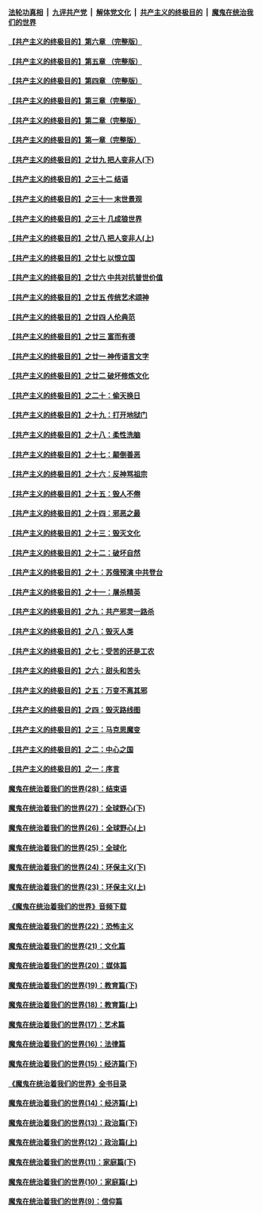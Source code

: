 

####  [法轮功真相](../../../../basic/blob/master/README.md?t=04280401) &nbsp;|&nbsp; [九评共产党](../../../../9ping.md/blob/master/README.md?t=04280401) &nbsp;|&nbsp; [解体党文化](../../../../jtdwh.md/blob/master/README.md?t=04280401)  &nbsp;|&nbsp; [共产主义的终极目的](../../../../gczydzjmd.md/blob/master/README.md?t=04280401) &nbsp;|&nbsp; [魔鬼在统治我们的世界](../../../../mgztzwmdsj.md/blob/master/README.md?t=04280401) 

#### [【共产主义的终极目的】第六章 （完整版）](../pages/nsc422/n11428913.md?t=04280401) 

#### [【共产主义的终极目的】第五章 （完整版）](../pages/nsc422/n11428912.md?t=04280401) 

#### [【共产主义的终极目的】第四章 （完整版）](../pages/nsc422/n11428907.md?t=04280401) 

#### [【共产主义的终极目的】第三章（完整版）](../pages/nsc422/n11428848.md?t=04280401) 

#### [【共产主义的终极目的】第二章（完整版）](../pages/nsc422/n11428831.md?t=04280401) 

#### [【共产主义的终极目的】第一章（完整版）](../pages/nsc422/n11417651.md?t=04280401) 

#### [【共产主义的终极目的】之廿九 把人变非人(下)](../pages/nsc422/n11344140.md?t=04280401) 

#### [【共产主义的终极目的】之三十二 结语](../pages/nsc422/n11360535.md?t=04280401) 

#### [【共产主义的终极目的】之三十一 末世景观](../pages/nsc422/n11351129.md?t=04280401) 

#### [【共产主义的终极目的】之三十 几成狼世界](../pages/nsc422/n11348280.md?t=04280401) 

#### [【共产主义的终极目的】之廿八 把人变非人(上)](../pages/nsc422/n11340492.md?t=04280401) 

#### [【共产主义的终极目的】之廿七 以恨立国](../pages/nsc422/n11336944.md?t=04280401) 

#### [【共产主义的终极目的】之廿六 中共对抗普世价值](../pages/nsc422/n11324785.md?t=04280401) 

#### [【共产主义的终极目的】之廿五 传统艺术颂神](../pages/nsc422/n11296396.md?t=04280401) 

#### [【共产主义的终极目的】之廿四 人伦典范](../pages/nsc422/n11296397.md?t=04280401) 

#### [【共产主义的终极目的】之廿三 富而有德](../pages/nsc422/n11283598.md?t=04280401) 

#### [【共产主义的终极目的】之廿一 神传语言文字](../pages/nsc422/n11263265.md?t=04280401) 

#### [【共产主义的终极目的】之廿二 破坏修炼文化](../pages/nsc422/n11245728.md?t=04280401) 

#### [【共产主义的终极目的】之二十：偷天换日](../pages/nsc422/n11238846.md?t=04280401) 

#### [【共产主义的终极目的】之十九：打开地狱门](../pages/nsc422/n11206376.md?t=04280401) 

#### [【共产主义的终极目的】之十八：柔性洗脑](../pages/nsc422/n11199994.md?t=04280401) 

#### [【共产主义的终极目的】之十七：颠倒善恶](../pages/nsc422/n11179782.md?t=04280401) 

#### [【共产主义的终极目的】之十六：反神骂祖宗](../pages/nsc422/n11166798.md?t=04280401) 

#### [【共产主义的终极目的】之十五：毁人不倦](../pages/nsc422/n11166792.md?t=04280401) 

#### [【共产主义的终极目的】之十四：邪恶之最](../pages/nsc422/n11150249.md?t=04280401) 

#### [【共产主义的终极目的】之十三：毁灭文化](../pages/nsc422/n11135227.md?t=04280401) 

#### [【共产主义的终极目的】之十二：破坏自然](../pages/nsc422/n11135214.md?t=04280401) 

#### [【共产主义的终极目的】之十：苏俄预演 中共登台](../pages/nsc422/n11118424.md?t=04280401) 

#### [【共产主义的终极目的】之十一：屠杀精英](../pages/nsc422/n11118442.md?t=04280401) 

#### [【共产主义的终极目的】之九：共产邪灵一路杀](../pages/nsc422/n11114139.md?t=04280401) 

#### [【共产主义的终极目的】之八：毁灭人类](../pages/nsc422/n11108503.md?t=04280401) 

#### [【共产主义的终极目的】之七：受苦的还是工农](../pages/nsc422/n11101809.md?t=04280401) 

#### [【共产主义的终极目的】之六：甜头和苦头](../pages/nsc422/n11096971.md?t=04280401) 

#### [【共产主义的终极目的】之五：万变不离其邪](../pages/nsc422/n11091285.md?t=04280401) 

#### [【共产主义的终极目的】之四：毁灭路线图](../pages/nsc422/n11086284.md?t=04280401) 

#### [【共产主义的终极目的】之三：马克思魔变](../pages/nsc422/n11061941.md?t=04280401) 

#### [【共产主义的终极目的】之二：中心之国](../pages/nsc422/n11047728.md?t=04280401) 

#### [【共产主义的终极目的】之一：序言](../pages/nsc422/n11086077.md?t=04280401) 

#### [魔鬼在统治着我们的世界(28)：结束语](../pages/nsc422/n10936246.md?t=04280401) 

#### [魔鬼在统治着我们的世界(27)：全球野心(下)](../pages/nsc422/n10928319.md?t=04280401) 

#### [魔鬼在统治着我们的世界(26)：全球野心(上)](../pages/nsc422/n10900318.md?t=04280401) 

#### [魔鬼在统治着我们的世界(25)：全球化](../pages/nsc422/n10788205.md?t=04280401) 

#### [魔鬼在统治着我们的世界(24)：环保主义(下)](../pages/nsc422/n10695307.md?t=04280401) 

#### [魔鬼在统治着我们的世界(23)：环保主义(上)](../pages/nsc422/n10688613.md?t=04280401) 

#### [《魔鬼在统治着我们的世界》音频下载](../pages/nsc422/n10635553.md?t=04280401) 

#### [魔鬼在统治着我们的世界(22)：恐怖主义](../pages/nsc422/n10614727.md?t=04280401) 

#### [魔鬼在统治着我们的世界(21)：文化篇](../pages/nsc422/n10597706.md?t=04280401) 

#### [魔鬼在统治着我们的世界(20)：媒体篇](../pages/nsc422/n10586579.md?t=04280401) 

#### [魔鬼在统治着我们的世界(19)：教育篇(下)](../pages/nsc422/n10564808.md?t=04280401) 

#### [魔鬼在统治着我们的世界(18)：教育篇(上)](../pages/nsc422/n10526970.md?t=04280401) 

#### [魔鬼在统治着我们的世界(17)：艺术篇](../pages/nsc422/n10499093.md?t=04280401) 

#### [魔鬼在统治着我们的世界(16)：法律篇](../pages/nsc422/n10485969.md?t=04280401) 

#### [魔鬼在统治着我们的世界(15)：经济篇(下)](../pages/nsc422/n10469975.md?t=04280401) 

#### [《魔鬼在统治着我们的世界》全书目录](../pages/nsc422/n10464261.md?t=04280401) 

#### [魔鬼在统治着我们的世界(14)：经济篇(上)](../pages/nsc422/n10457370.md?t=04280401) 

#### [魔鬼在统治着我们的世界(13)：政治篇(下)](../pages/nsc422/n10448270.md?t=04280401) 

#### [魔鬼在统治着我们的世界(12)：政治篇(上)](../pages/nsc422/n10444576.md?t=04280401) 

#### [魔鬼在统治着我们的世界(11)：家庭篇(下)](../pages/nsc422/n10440961.md?t=04280401) 

#### [魔鬼在统治着我们的世界(10)：家庭篇(上)](../pages/nsc422/n10435448.md?t=04280401) 

#### [魔鬼在统治着我们的世界(9)：信仰篇](../pages/nsc422/n10432159.md?t=04280401) 

